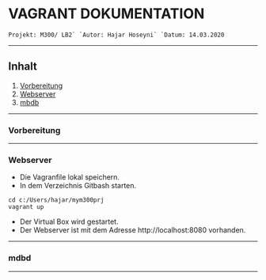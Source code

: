 # VAGRANT DOKUMENTATION
```Projekt: M300/ LB2`
`Autor: Hajar Hoseyni`
`Datum: 14.03.2020```
___
## Inhalt
1. [Vorbereitung](#Vorbereitung)
2. [Webserver](#Webserver)
3. [mbdb](#mbdb)
___
### Vorbereitung

___
### Webserver
- Die Vagranfile lokal speichern. 
- In dem Verzeichnis Gitbash starten.
``` 
cd c:/Users/hajar/mym300prj 
vagrant up 
```
- Der Virtual Box wird gestartet. 
- Der Webserver ist mit dem Adresse http://localhost:8080 vorhanden.
___
### mdbd
___





